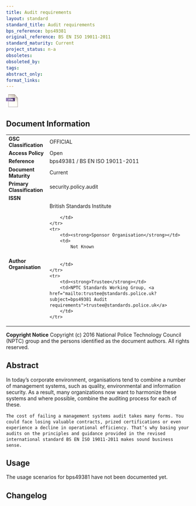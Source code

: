 ```yaml
---
title: Audit requirements
layout: standard
standard_title: Audit requirements
bps_reference: bps49381
original_reference: BS EN ISO 19011-2011
standard_maturity: Current
project_status: n-a
obsoletes: 
obsoleted_by: 
tags: 
abstract_only:
format_links:
---
```







<a target="_blank" href="../library/bps49381/bps49381.html">
    <img src="../images/html@0.5x.png" alt="html link" title="html link" style="max-height:35px;">
</a>




## Document Information

<table>
    <tr>
        <td><strong>GSC Classification</strong></td>
        <td>OFFICIAL</td>
    </tr>
    <tr>
        <td><strong>Access Policy</strong></td>
        <td>Open</td>
    </tr>
    <tr>
        <td><strong>Reference </strong></td>
        <td>bps49381  / BS EN ISO 19011-2011 </td>
    </tr>
    <tr>
        <td><strong>Document Maturity</strong></td>
        <td>Current</td>
    </tr>
    <tr>
        <td><strong>Primary Classification</strong></td>
        <td>security.policy.audit</td>
    </tr>
    <tr>
        <td><strong>ISSN</strong></td>
        <td></td>
    </tr>
    <tr>
        <td><strong>Author Organisation</strong></td>
        <td>
            British Standards Institute
            
            
        </td>
    </tr>
    <tr>
        <td><strong>Sponsor Organisation</strong></td>
        <td>
            Not Known
            
            
        </td>
    </tr>
    <tr>
        <td><strong>Trustee</strong></td>
        <td>NPTC Standards Working Group, <a href="mailto:trustee@standards.police.uk?subject=bps49381 Audit requirements">trustee@standards.police.uk</a>
        </td>
    </tr>
</table>

**Copyright Notice**
Copyright (c) 2016 National Police Technology Council (NPTC) group and the persons identified as the document authors. All rights reserved.</p>
## Abstract
      
In today’s corporate environment, organisations tend to combine a number of management systems, such as quality, environmental and information security. As a result, many organizations now want to harmonize these systems and where possible, combine the auditing process for each of these.
    
    The cost of failing a management systems audit takes many forms. You could face losing valuable contracts, prized certifications or even experience a decline in operational efficiency. That’s why basing your audits on the principles and guidance provided in the revised international standard BS EN ISO 19011-2011 makes sound business sense.
        
## Usage
The usage scenarios for bps49381 have not been documented yet.

## Changelog

